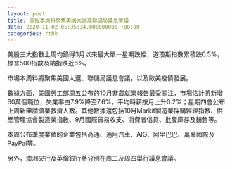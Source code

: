 ```yaml
---
layout: post
title: 美股本周料聚焦美國大選及聯儲局議息會議
date: 2020-11-02 05:35:34.000000000 +08:00
categories: rthk
---
```


美股三大指數上周均錄得3月以來最大單一星期跌幅，道瓊斯指數累積跌6.5%，標普500指數及納指跌近6%。

市場本周料將聚焦美國大選、聯儲局議息會議，以及歐美疫情發展。

數據方面，美國勞工部周五公布的10月非農就業報告最受關注，市場估計將新增60萬個職位，失業率由7.9%降至7.6%，平均時薪按月上升0.2%；星期四會公布上周新申請領業救濟人數。其他數據還包括10月Markit製造業採購經理指數、供應管理協會製造業指數、9月國際貿易收支、消費者信貸、批發庫存及銷售等。

本周公布季度業績的企業包括高通、通用汽車、AIG、阿里巴巴、萬豪國際及PayPal等。

另外，澳洲央行及英倫銀行將分別在周二及周四舉行議息會議。
